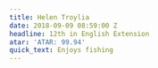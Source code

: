 ```yaml
---
title: Helen Troylia
date: 2018-09-09 08:59:00 Z
headline: 12th in English Extension
atar: 'ATAR: 99.94'
quick_text: Enjoys fishing
---
```


